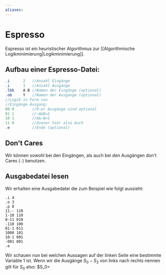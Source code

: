 ```yaml
---
aliases: 
---
```

# Espresso
Espresso ist ein heuristischer Algorithmus zur [[Algorithmische Logikminimierung|Logikminimierung]].
## Aufbau einer Espresso-Datei:
```Java
.i		2	//Anzahl Eingänge
.i		1	//Anzahl Ausgänge
.lbb	A B	//Namen der Eingänge (optional)
.ob		Y	//Namen der Ausgänge (optional)
//Logik in Form von
//Eingänge Ausgang:
00 0		//0-er Ausgänge sind optional
01 1		//~A&B=1
10 1		//A&~B=1
11 0		//dieser hier also Auch
.e			//Ende (optional)
```
## Don't Cares
Wir können sowohl bei den Eingängen, als auch bei den Ausgängen don't Cares (`-`) benutzen.
## Ausgabedatei lesen
Wir erhalten eine Ausgabedatei die zum Beispiel wie folgt aussieht:
```
.i 4
.o 3
.p 8
11-- 110
1-10 110
0-11 010
-110 100
01-1 011
1000 101
10-1 001
-001 001
.e
```
Wir schauen nun bei welchen Aussagen auf der linken Seite eine bestimmte Variable 1 ist.
Wenn wir die Ausgänge $S_0-S_2$ von links nach rechts nennen gilt für $S_0$ also:
$S_0=